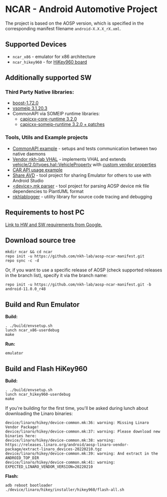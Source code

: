 
# NCAR - Android Automotive Project

The project is based on the AOSP version, which is specified in the corresponding manifest filename `android-X.X.X_rX.xml`.

## Supported Devices
* `ncar_x86` - emulator for x86 architecture
* `ncar_hikey960` - for [HiKey960 board](https://www.96boards.org/product/hikey960)

## Additionally supported SW
### Third Party Native libraries:
* [boost-1.72.0](https://github.com/boostorg/)
* [vsomeip 3.1.20.3](https://github.com/COVESA/vsomeip)
* CommonAPI via SOMEIP runtime libraries:
    * [capicxx-core-runtime 3.2.0](https://github.com/COVESA/capicxx-core-runtime)
    * [capicxx-someip-runtime 3.2.0 + patches](https://github.com/COVESA/capicxx-someip-runtime)

### Tools, Utils and Example projects
* [CommonAPI example](https://github.com/nkh-lab/genivi-capi-someip-examples) - setups and tests communication between two native daemons
* [Vendor nkh-lab VHAL](https://github.com/nkh-lab/aosp-ncar-vehicle-hal) - implements VHAL and extends [vehicle/2.0/types.hal::VehicleProperty](https://cs.android.com/android/platform/superproject/+/master:hardware/interfaces/automotive/vehicle/2.0/types.hal;drc=0e6c4ce8731b3cead9966506b08eb69277926f08;l=153) with [custom vendor properties](https://github.com/nkh-lab/aosp-ncar-vehicle-hal/blob/master/1.0/types.hal)
* [CAR API usage example](https://github.com/nkh-lab/car-api-hello-world)
* [Share AVD](https://github.com/nkh-lab/aosp-share-avd) - tool project for sharing Emulator for others to use with Android Studio
* [\<device\>.mk parser](https://github.com/nkh-lab/aosp-devicemk-parser) - tool project for parsing AOSP device mk file dependencies to PlantUML format
* [nkhlablogger](https://github.com/nkh-lab/logger) - utility library for source code tracing and debugging

## Requirements to host PC
[Link to HW and SW requirements from Google.](https://source.android.com/setup/build/requirements)

## Download source tree
```
mkdir ncar && cd ncar
repo init -u https://github.com/nkh-lab/aosp-ncar-manifest.git
repo sync -c -d
```
Or, if you want to use a specific release of AOSP (check supported releases in the branch list), specify it via the branch name:
```
repo init -u https://github.com/nkh-lab/aosp-ncar-manifest.git -b android-11.0.0_r48
```

## Build and Run Emulator
**Build:**
```
. ./build/envsetup.sh
lunch ncar_x86-userdebug
make
```
**Run:**
```
emulator
```

## Build and Flash HiKey960
**Build:**
```
. ./build/envsetup.sh
lunch ncar_hikey960-userdebug
make
```
If you're building for the first time, you'll be asked during lunch about downloading the Linaro binaries:
```
device/linaro/hikey/device-common.mk:36: warning: Missing Linaro Vendor Package!
device/linaro/hikey/device-common.mk:37: warning: Please download new binaries here:
device/linaro/hikey/device-common.mk:38: warning: https://releases.linaro.org/android/aosp-linaro-vendor-package/extract-linaro_devices-20220210.tgz
device/linaro/hikey/device-common.mk:39: warning: And extract in the ANDROID_TOP_DIR
device/linaro/hikey/device-common.mk:41: warning: EXPECTED_LINARO_VENDOR_VERSION=20220210
```
**Flash:**
```
adb reboot bootloader
./device/linaro/hikey/installer/hikey960/flash-all.sh
```
